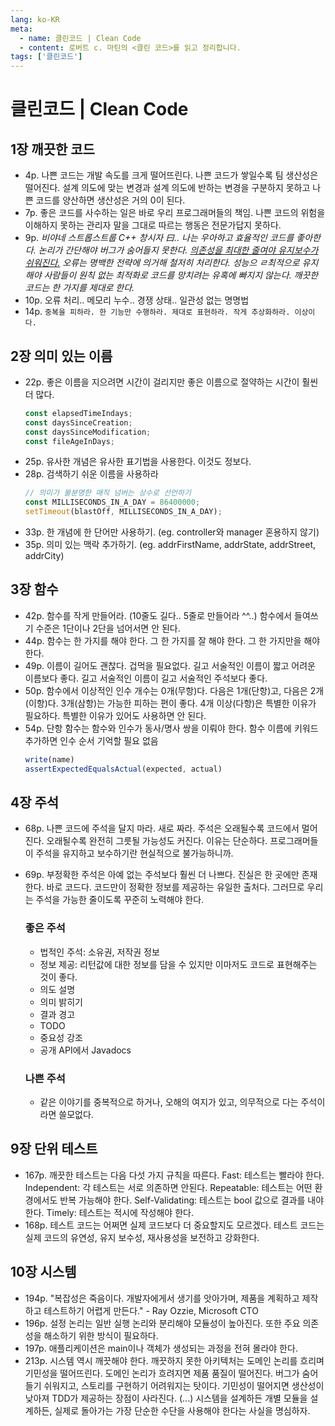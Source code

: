 ```yaml
---
lang: ko-KR
meta:
  - name: 클린코드 | Clean Code
  - content: 로버트 c. 마틴의 <클린 코드>를 읽고 정리합니다.
tags: ['클린코드']
---
```


# 클린코드 | Clean Code

## 1장 깨끗한 코드

- 4p. 나쁜 코드는 개발 속도를 크게 떨어뜨린다. 나쁜 코드가 쌓일수록 팀 생산성은 떨어진다. 설계 의도에 맞는 변경과 설계 의도에 반하는 변경을 구분하지 못하고 나쁜 코드를 양산하면 생산성은 거의 0이 된다.
- 7p. 좋은 코드를 사수하는 일은 바로 우리 프로그래머들의 책임. 나쁜 코드의 위험을 이해하지 못하는 관리자 말을 그대로 따르는 행동은 전문가답지 못하다.
- 9p. _비야네 스트롭스트룹 C++ 창시자 曰.. 나는 우아하고 효율적인 코드를 좋아한다. 논리가 간단해야 버그가 숨어들지 못한다. <u>의존성을 최대한 줄여야 유지보수가 쉬워진다.</u> 오류는 명백한 전략에 의거해 철저히 처리한다. 성능으 ㄹ최적으로 유지해야 사람들이 원칙 없는 최적화로 코드를 망치려는 유혹에 빠지지 않는다. 깨끗한 코드는 한 가지를 제대로 한다._
- 10p. 오류 처리.. 메모리 누수.. 경쟁 상태.. 일관성 없는 명명법
- 14p. `중복을 피하라. 한 기능만 수행하라. 제대로 표현하라. 작게 추상화하라. 이상이다.`

## 2장 의미 있는 이름
- 22p. 좋은 이름을 지으려면 시간이 걸리지만 좋은 이름으로 절약하는 시간이 훨씬 더 많다.
  ```js
  const elapsedTimeIndays;
  const daysSinceCreation;
  const daysSinceModification;
  const fileAgeInDays;
  ```
- 25p. 유사한 개념은 유사한 표기법을 사용한다. 이것도 정보다.
- 28p. 검색하기 쉬운 이름을 사용하라
  ```js
  // 의미가 불분명한 매직 넘버는 상수로 선언하기
  const MILLISECONDS_IN_A_DAY = 86400000;
  setTimeout(blastOff, MILLISECONDS_IN_A_DAY);
  ```
- 33p. 한 개념에 한 단어만 사용하기. (eg. controller와 manager 혼용하지 않기)
- 35p. 의미 있는 맥락 추가하기. (eg. addrFirstName, addrState, addrStreet, addrCity)

## 3장 함수
- 42p. 함수를 작게 만들어라. (10줄도 길다.. 5줄로 만들어라 ^^..) 함수에서 들여쓰기 수준은 1단이나 2단을 넘어서면 안 된다.
- 44p. 함수는 한 가지를 해야 한다. 그 한 가지를 잘 해야 한다. 그 한 가지만을 해야 한다.
- 49p. 이름이 길어도 괜찮다. 겁먹을 필요없다. 길고 서술적인 이름이 짧고 어려운 이름보다 좋다. 길고 서술적인 이름이 길고 서술적인 주석보다 좋다.
- 50p. 함수에서 이상적인 인수 개수는 0개(무항)다. 다음은 1개(단항)고, 다음은 2개(이항)다. 3개(삼항)는 가능한 피하는 편이 좋다. 4개 이상(다항)은 특별한 이유가 필요하다. 특별한 이유가 있어도 사용하면 안 된다.
- 54p. 단항 함수는 함수와 인수가 동사/명사 쌍을 이뤄야 한다. 함수 이름에 키워드 추가하면 인수 순서 기억할 필요 없음
  ```js
  write(name)
  assertExpectedEqualsActual(expected, actual)
  ```

## 4장 주석
- 68p. 나쁜 코드에 주석을 달지 마라. 새로 짜라.
  주석은 오래될수록 코드에서 멀어진다. 오래될수록 완전히 그릇될 가능성도 커진다. 이유는 단순하다. 프로그래머들이 주석을 유지하고 보수하기란 현실적으로 불가능하니까.
- 69p. 부정확한 주석은 아예 없는 주석보다 훨씬 더 나쁘다. 진실은 한 곳에만 존재한다. 바로 코드다. 
  코드만이 정확한 정보를 제공하는 유일한 출처다. 그러므로 우리는 주석을 가능한 줄이도록 꾸준히 노력해야 한다.
  ### 좋은 주석
  - 법적인 주석: 소유권, 저작권 정보
  - 정보 제공: 리턴값에 대한 정보를 담을 수 있지만 이마저도 코드로 표현해주는 것이 좋다.
  - 의도 설명
  - 의미 밝히기
  - 결과 경고
  - TODO
  - 중요성 강조
  - 공개 API에서 Javadocs
  
  ### 나쁜 주석
  - 같은 이야기를 중복적으로 하거나, 오해의 여지가 있고, 의무적으로 다는 주석이라면 쓸모없다.

## 9장 단위 테스트
- 167p. 깨끗한 테스트는 다음 다섯 가지 규칙을 따른다. 
  Fast: 테스트는 빨라야 한다.
  Independent: 각 테스트는 서로 의존하면 안된다.
  Repeatable: 테스트는 어떤 환경에서도 반복 가능해야 한다.
  Self-Validating: 테스트는 bool 값으로 결과를 내야 한다.
  Timely: 테스트는 적시에 작성해야 한다.
- 168p. 테스트 코드는 어쩌면 실제 코드보다 더 중요할지도 모르겠다. 테스트 코드는 실제 코드의 유연성, 유지 보수성, 재사용성을 보전하고 강화한다.


## 10장 시스템
- 194p. "복잡성은 죽음이다. 개발자에게서 생기를 앗아가며, 제품을 계획하고 제작하고 테스트하기 어렵게 만든다." - Ray Ozzie, Microsoft CTO
- 196p. 설정 논리는 일반 실행 논리와 분리해야 모듈성이 높아진다. 또한 주요 의존성을 해소하기 위한 방식이 필요하다. 
- 197p. 애플리케이션은 main이나 객체가 생성되는 과정을 전혀 몰라야 한다.
- 213p. 시스템 역시 깨끗해야 한다. 깨끗하지 못한 아키텍처는 도메인 논리를 흐리며 기민성을 떨어뜨린다. 도메인 논리가 흐려지면 제품 품질이 떨어진다. 버그가 숨어들기 쉬워지고, 스토리를 구현하기 어려워지는 탓이다. 기민성이 떨어지면 생산성이 낮아져 TDD가 제공하는 장점이 사라진다. (...) 시스템을 설계하든 개별 모듈을 설계하든, 실제로 돌아가는 가장 단순한 수단을 사용해야 한다는 사실을 명심하자.


<TagLinks />

